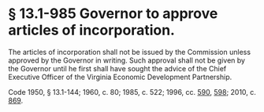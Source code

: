 # § 13.1-985 Governor to approve articles of incorporation.

<p>The articles of incorporation shall not be issued by the Commission unless approved by the Governor in writing. Such approval shall not be given by the Governor until he first shall have sought the advice of the Chief Executive Officer of the Virginia Economic Development Partnership.</p><p>Code 1950, § 13.1-144; 1960, c. 80; 1985, c. 522; 1996, cc. <a href='http://lis.virginia.gov/cgi-bin/legp604.exe?961+ful+CHAP0590'>590</a>, <a href='http://lis.virginia.gov/cgi-bin/legp604.exe?961+ful+CHAP0598'>598</a>; 2010, c. <a href='http://lis.virginia.gov/cgi-bin/legp604.exe?101+ful+CHAP0869'>869</a>.</p>
